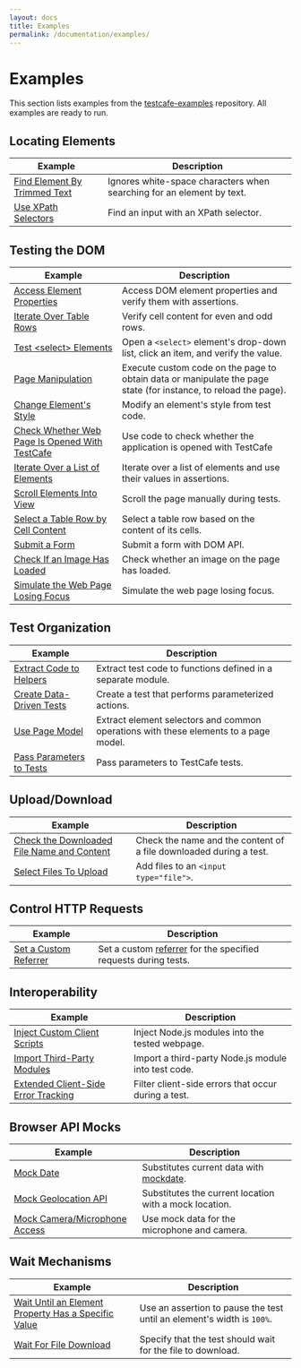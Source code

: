 ```yaml
---
layout: docs
title: Examples
permalink: /documentation/examples/
---
```

# Examples

This section lists examples from the [testcafe-examples](https://github.com/DevExpress/testcafe-examples) repository. All examples are ready to run.

## Locating Elements

Example | Description
------- | ------------
[Find Element By Trimmed Text](https://github.com/DevExpress/testcafe-examples/tree/master/examples/find-element-by-trimmed-text) | Ignores white-space characters when searching for an element by text.
[Use XPath Selectors](https://github.com/DevExpress/testcafe-examples/tree/master/examples/use-xpath-selectors) | Find an input with an XPath selector.

## Testing the DOM

Example | Description
------- | ------------
[Access Element Properties](https://github.com/DevExpress/testcafe-examples/tree/master/examples/element-properties) | Access DOM element properties and verify them with assertions.
[Iterate Over Table Rows](https://github.com/DevExpress/testcafe-examples/tree/master/examples/iterate-over-table-rows) | Verify cell content for even and odd rows.
[Test \<select\> Elements](https://github.com/DevExpress/testcafe-examples/tree/master/examples/test-select-elements) | Open a `<select>` element's drop-down list, click an item, and verify the value.
[Page Manipulation](https://github.com/DevExpress/testcafe-examples/tree/master/examples/page-manipulation) | Execute custom code on the page to obtain data or manipulate the page state (for instance, to reload the page).
[Change Element's Style](https://github.com/DevExpress/testcafe-examples/tree/master/examples/change-element-style) | Modify an element's style from test code.
[Check Whether Web Page Is Opened With TestCafe](https://github.com/DevExpress/testcafe-examples/tree/master/examples/check-if-opened-with-testcafe) | Use code to check whether the application is opened with TestCafe
[Iterate Over a List of Elements](https://github.com/DevExpress/testcafe-examples/tree/master/examples/iterate-over-list-elements) | Iterate over a list of elements and use their values in assertions.
[Scroll Elements Into View](https://github.com/DevExpress/testcafe-examples/tree/master/examples/scroll) | Scroll the page manually during tests.
[Select a Table Row by Cell Content](https://github.com/DevExpress/testcafe-examples/tree/master/examples/select-table-row-by-cell-content) | Select a table row based on the content of its cells.
[Submit a Form](https://github.com/DevExpress/testcafe-examples/tree/master/examples/submit-a-form) | Submit a form with DOM API.
[Check If an Image Has Loaded](https://github.com/DevExpress/testcafe-examples/tree/master/examples/check-if-image-loaded) | Check whether an image on the page has loaded.
[Simulate the Web Page Losing Focus](https://github.com/DevExpress/testcafe-examples/tree/master/examples/blur-window) | Simulate the web page losing focus.

## Test Organization

Example | Description
------- | ------------
[Extract Code to Helpers](https://github.com/DevExpress/testcafe-examples/tree/master/examples/extract-code-to-helpers) | Extract test code to functions defined in a separate module.
[Create Data-Driven Tests](https://github.com/DevExpress/testcafe-examples/tree/master/examples/create-data-driven-tests) | Create a test that performs parameterized actions.
[Use Page Model](https://github.com/DevExpress/testcafe-examples/tree/master/examples/use-page-model) | Extract element selectors and common operations with these elements to a page model.
[Pass Parameters to Tests](https://github.com/DevExpress/testcafe-examples/tree/master/examples/pass-parameters-to-tests) | Pass parameters to TestCafe tests.

## Upload/Download

Example | Description
------- | ------------
[Check the Downloaded File Name and Content](https://github.com/DevExpress/testcafe-examples/tree/master/examples/check-downloaded-file-name-and-content) | Check the name and the content of a file downloaded during a test.
[Select Files To Upload](https://github.com/DevExpress/testcafe-examples/tree/master/examples/upload-files) | Add files to an `<input type="file">`.

## Control HTTP Requests

Example | Description
------- | ------------
[Set a Custom Referrer](https://github.com/DevExpress/testcafe-examples/tree/master/examples/set-a-custom-referrer) | Set a custom [referrer](https://developer.mozilla.org/en-US/docs/Web/HTTP/Headers/Referer) for the specified requests during tests.

## Interoperability

Example | Description
------- | ------------
[Inject Custom Client Scripts](https://github.com/DevExpress/testcafe-examples/tree/master/examples/client-scripts) | Inject Node.js modules into the tested webpage.
[Import Third-Party Modules](https://github.com/DevExpress/testcafe-examples/tree/master/examples/import-third-party-modules) | Import a third-party Node.js module into test code.
[Extended Client-Side Error Tracking](https://github.com/DevExpress/testcafe-examples/tree/master/detached-examples/extended-error-tracking) | Filter client-side errors that occur during a test.

## Browser API Mocks

Example | Description
------- | ------------
[Mock Date](https://github.com/DevExpress/testcafe-examples/tree/master/examples/mock-date) | Substitutes current data with [mockdate](https://www.npmjs.com/package/mockdate).
[Mock Geolocation API](https://github.com/DevExpress/testcafe-examples/tree/master/examples/mock-geolocation-api) | Substitutes the current location with a mock location.
[Mock Camera/Microphone Access](https://github.com/DevExpress/testcafe-examples/tree/master/detached-examples/mock-camera-microphone-access) | Use mock data for the microphone and camera.

## Wait Mechanisms

Example | Description
------- | ------------
[Wait Until an Element Property Has a Specific Value](https://github.com/DevExpress/testcafe-examples/tree/master/examples/wait-for-element-property-value) | Use an assertion to pause the test until an element's width is `100%`.
[Wait For File Download](https://github.com/DevExpress/testcafe-examples/tree/master/examples/wait-for-file-download) | Specify that the test should wait for the file to download.
